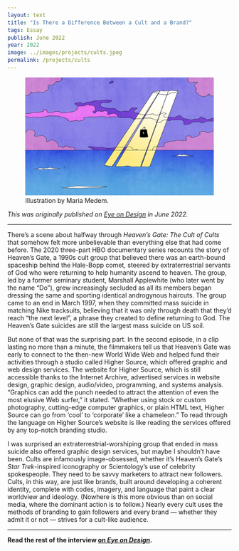 ```yaml
---
layout: text
title: "Is There a Difference Between a Cult and a Brand?"
tags: Essay
publish: June 2022
year: 2022
image: ../images/projects/cults.jpeg
permalink: /projects/cults
---
```


<figure>
<img src="../images/projects/cults.jpeg">
<figcaption>Illustration by Maria Medem.</figcaption>
</figure>

*This was originally published on [Eye on Design](https://eyeondesign.aiga.org/what-makes-something-a-cult-and-something-else-a-brand/) in June 2022.*

* * *

There’s a scene about halfway through *Heaven’s Gate: The Cult of Cults* that somehow felt more unbelievable than everything else that had come before. The 2020 three-part HBO documentary series recounts the story of Heaven’s Gate, a 1990s cult group that believed there was an earth-bound spaceship behind the Hale-Bopp comet, steered by extraterrestrial servants of God who were returning to help humanity ascend to heaven. The group, led by a former seminary student, Marshall Applewhite (who later went by the name “Do”), grew increasingly secluded as all its members began dressing the same and sporting identical androgynous haircuts. The group came to an end in March 1997, when they committed mass suicide in matching Nike tracksuits, believing that it was only through death that they’d reach “the next level”, a phrase they created to define returning to God. The Heaven’s Gate suicides are still the largest mass suicide on US soil.

But none of that was the surprising part. In the second episode, in a clip lasting no more than a minute, the filmmakers tell us that Heaven’s Gate was early to connect to the then-new World Wide Web and helped fund their activities through a studio called Higher Source, which offered graphic and web design services. The website for Higher Source, which is still accessible thanks to the Internet Archive, advertised services in website design, graphic design, audio/video, programming, and systems analysis. “Graphics can add the punch needed to attract the attention of even the most elusive Web surfer,” it stated. “Whether using stock or custom photography, cutting-edge computer graphics, or plain HTML text, Higher Source can go from ‘cool’ to ‘corporate’ like a chameleon.” To read through the language on Higher Source’s website is like reading the services offered by any top-notch branding studio.

I was surprised an extraterrestrial-worshiping group that ended in mass suicide also offered graphic design services, but maybe I shouldn’t have been. Cults are infamously image-obsessed, whether it’s Heaven’s Gate’s *Star Trek*-inspired iconography or Scientology’s use of celebrity spokespeople. They need to be savvy marketers to attract new followers. Cults, in this way, are just like brands, built around developing a coherent identity, complete with codes, imagery, and language that paint a clear worldview and ideology. (Nowhere is this more obvious than on social media, where the dominant action is to follow.) Nearly every cult uses the methods of branding to gain followers and every brand — whether they admit it or not — strives for a cult-like audience.



* * *

**Read the rest of the interview [on *Eye on Design*](https://eyeondesign.aiga.org/what-makes-something-a-cult-and-something-else-a-brand/).**
